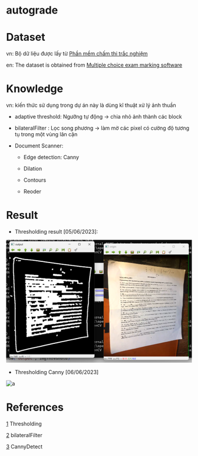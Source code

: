 # autograde

# Dataset

vn: Bộ dữ liệu được lấy từ [Phần mềm chấm thi trắc nghiệm](https://www.chamthi.com/huongdan)

en: The dataset is obtained from [Multiple choice exam marking software](https://www.chamthi.com/huongdan)


# Knowledge

vn: kiến thức sử dụng trong dự án này là dùng kĩ thuật xử lý ảnh thuần

- adaptive threshold: Ngưỡng tự động -> chia nhỏ ảnh thành các block

- bilateralFilter   : Lọc song phương -> làm mờ các pixel có cường độ tương tụ trong một vùng lân cận


- Document Scanner:

  + Edge detection: Canny
  
  + Dilation

  + Contours

  + Reoder


# Result


- Thresholding result [05/06/2023]:

![a](demo/demo5.png)

- Thresholding Canny [06/06/2023]

![a](demo/canny.gif)


# References

[1](https://www.phamduytung.com/blog/2020-12-24-thresholding/) Thresholding

[2](https://aiots.vn/phan-9-loc-anh-su-dung-tich-chap-trong-opencv/#9) bilateralFilter

[3](https://vinbigdata.com/kham-pha/canny-phat-hien-canh-trong-opencv-huong-dan-chi-tiet-tung-buoc.html) CannyDetect